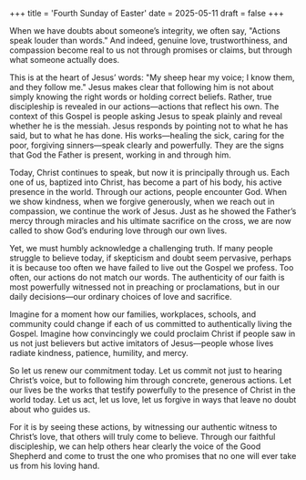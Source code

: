 +++
title = 'Fourth Sunday of Easter'
date = 2025-05-11
draft = false
+++

When we have doubts about someone’s integrity, we often say, "Actions speak louder than words." And indeed, genuine love, trustworthiness, and compassion become real to us not through promises or claims, but through what someone actually does.

This is at the heart of Jesus’ words: "My sheep hear my voice; I know them, and they follow me." Jesus makes clear that following him is not about simply knowing the right words or holding correct beliefs. Rather, true discipleship is revealed in our actions—actions that reflect his own. The context of this Gospel is people asking Jesus to speak plainly and reveal whether he is the messiah. Jesus responds by pointing not to what he has said, but to what he has done. His works—healing the sick, caring for the poor, forgiving sinners—speak clearly and powerfully. They are the signs that God the Father is present, working in and through him.

Today, Christ continues to speak, but now it is principally through us. Each one of us, baptized into Christ, has become a part of his body, his active presence in the world. Through our actions, people encounter God. When we show kindness, when we forgive generously, when we reach out in compassion, we continue the work of Jesus. Just as he showed the Father’s mercy through miracles and his ultimate sacrifice on the cross, we are now called to show God’s enduring love through our own lives.

Yet, we must humbly acknowledge a challenging truth. If many people struggle to believe today, if skepticism and doubt seem pervasive, perhaps it is because too often we have failed to live out the Gospel we profess. Too often, our actions do not match our words. The authenticity of our faith is most powerfully witnessed not in preaching or proclamations, but in our daily decisions—our ordinary choices of love and sacrifice.

Imagine for a moment how our families, workplaces, schools, and community could change if each of us committed to authentically living the Gospel. Imagine how convincingly we could proclaim Christ if people saw in us not just believers but active imitators of Jesus—people whose lives radiate kindness, patience, humility, and mercy.

So let us renew our commitment today. Let us commit not just to hearing Christ’s voice, but to following him through concrete, generous actions. Let our lives be the works that testify powerfully to the presence of Christ in the world today. Let us act, let us love, let us forgive in ways that leave no doubt about who guides us.

For it is by seeing these actions, by witnessing our authentic witness to Christ’s love, that others will truly come to believe. Through our faithful discipleship, we can help others hear clearly the voice of the Good Shepherd and come to trust the one who promises that no one will ever take us from his loving hand.
